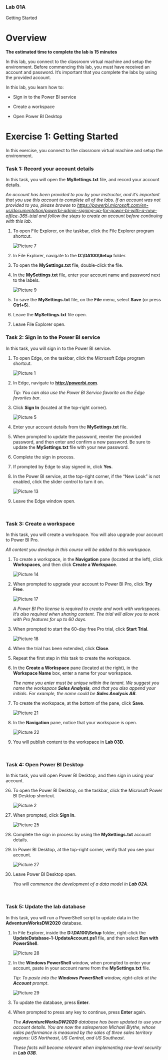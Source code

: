 

### Lab 01A

Getting Started

# Overview

**The estimated time to complete the lab is 15 minutes**

In this lab, you connect to the classroom virtual machine and setup the environment. Before commencing this lab, you must have received an account and password. It’s important that you complete the labs by using the provided account.

In this lab, you learn how to:

* Sign in to the Power BI service

* Create a workspace

* Open Power BI Desktop

# Exercise 1: Getting Started

In this exercise, you connect to the classroom virtual machine and setup the environment.

### Task 1: Record your account details

In this task, you will open the **MySettings.txt** file, and record your account details.

*An account has been provided to you by your instructor, and it’s important that you use this account to complete all of the labs. If an account was not provided to you, please browse to https://powerbi.microsoft.com/en-us/documentation/powerbi-admin-signing-up-for-power-bi-with-a-new-office-365-trial and follow the steps to create an account before continuing with this lab*.

1. To open File Explorer, on the taskbar, click the File Explorer program shortcut.

    ![Picture 7](Linked_image_Files/PowerBI_Lab01A_image1.png)

2. In File Explorer, navigate to the **D:\DA100\Setup** folder.

3. To open the **MySettings.txt** file, double-click the file.

4. In the **MySettings.txt** file, enter your account name and password next to the labels.

    ![Picture 9](Linked_image_Files/PowerBI_Lab01A_image2.png)

5. To save the **MySettings.txt** file, on the **File** menu, select **Save** (or press **Ctrl+S**).

6. Leave the **MySettings.txt** file open.

7. Leave File Explorer open.

### Task 2: Sign in to the Power BI service

In this task, you will sign in to the Power BI service.

1. To open Edge, on the taskbar, click the Microsoft Edge program shortcut.

    ![Picture 1](Linked_image_Files/PowerBI_Lab01A_image3.png)

9. In Edge, navigate to **http://powerbi.com**.

    *Tip: You can also use the Power BI Service favorite on the Edge favorites bar*.

10. Click **Sign In** (located at the top-right corner).

    ![Picture 5](Linked_image_Files/PowerBI_Lab01A_image4.png)

11. Enter your account details from the **MySettings.txt** file.

12. When prompted to update the password, reenter the provided password, and then enter and confirm a new password. Be sure to update the **MySettings.txt** file with your new password.

13. Complete the sign in process.

14. If prompted by Edge to stay signed in, click **Yes**.

15. In the Power BI service, at the top-right corner, if the “New Look” is not enabled, click the slider control to turn it on.

    ![Picture 13](Linked_image_Files/PowerBI_Lab01A_image5.png)

16. Leave the Edge window open.

  
‎ 

### Task 3: Create a workspace

In this task, you will create a workspace. You will also upgrade your account to Power BI Pro.

*All content you develop in this course will be added to this workspace.*

1. To create a workspace, in the **Navigation** pane (located at the left), click **Workspaces**, and then click **Create a Workspace**.

    ![Picture 14](Linked_image_Files/PowerBI_Lab01A_image6.png)

18. When prompted to upgrade your account to Power BI Pro, click **Try Free**.

    ![Picture 17](Linked_image_Files/PowerBI_Lab01A_image7.png)

    *A Power BI Pro license is required to create and work with workspaces. It’s also required when sharing content. The trial will allow you to work with Pro features for up to 60 days.*

19. When prompted to start the 60-day free Pro trial, click **Start Trial**.

    ![Picture 18](Linked_image_Files/PowerBI_Lab01A_image8.png)

20. When the trial has been extended, click **Close**.

21. Repeat the first step in this task to create the workspace.

22. In the **Create a Workspace** pane (located at the right), in the **Workspace Name** box, enter a name for your workspace.

    *The name you enter must be unique within the tenant. We suggest you name the workspace **Sales Analysis**, and that you also append your initials. For example, the name could be **Sales Analysis AB***.

23. To create the workspace, at the bottom of the pane, click **Save**.

    ![Picture 21](Linked_image_Files/PowerBI_Lab01A_image9.png)

24. In the **Navigation** pane, notice that your workspace is open.

    ![Picture 22](Linked_image_Files/PowerBI_Lab01A_image10.png)

25. You will publish content to the workspace in **Lab 03D**.

  
‎ 

### Task 4: Open Power BI Desktop

In this task, you will open Power BI Desktop, and then sign in using your account.

26. To open the Power BI Desktop, on the taskbar, click the Microsoft Power BI Desktop shortcut.

    ![Picture 2](Linked_image_Files/PowerBI_Lab01A_image11.png)

27. When prompted, click **Sign In**.

    ![Picture 25](Linked_image_Files/PowerBI_Lab01A_image12.png)

28. Complete the sign in process by using the **MySettings.txt** account details.

29. In Power BI Desktop, at the top-right corner, verify that you see your account.

    ![Picture 27](Linked_image_Files/PowerBI_Lab01A_image13.png)

30. Leave Power BI Desktop open.

    *You will commence the development of a data model in **Lab 02A***.

  
‎ 

### Task 5: Update the lab database

In this task, you will run a PowerShell script to update data in the **AdventureWorksDW2020** database.

1. In File Explorer, inside the **D:\DA100\Setup** folder, right-click the **UpdateDatabase-1-UpdateAccount.ps1** file, and then select **Run with PowerShell**.

    ![Picture 28](Linked_image_Files/PowerBI_Lab01A_image14.png)

32. In the **Windows PowerShell** window, when prompted to enter your account, paste in your account name from the **MySettings.txt** file.

    *Tip: To paste into the **Windows PowerShell** window, right-click at the **Account** prompt*.

    ![Picture 29](Linked_image_Files/PowerBI_Lab01A_image15.png)

33. To update the database, press **Enter**.

34. When prompted to press any key to continue, press **Enter** again.

    *The **AdventureWorksDW2020** database has been updated to use your account details. You are now the salesperson Michael Blythe, whose sales performance is measured by the sales of three sales territory regions: US Northeast, US Central, and US Southeast*.

    *These facts will become relevant when implementing row-level security in **Lab 03B***.
